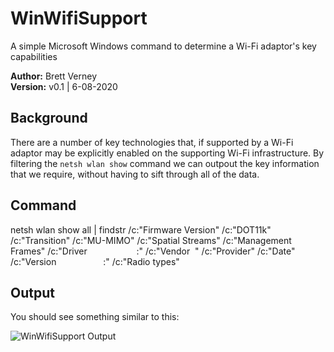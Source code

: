 # WinWifiSupport
A simple Microsoft Windows command to determine a Wi-Fi adaptor's key capabilities

**Author:** Brett Verney</br>
**Version:** v0.1 | 6-08-2020

## Background
There are a number of key technologies that, if supported by a Wi-Fi adaptor may be explicitly enabled on the supporting Wi-Fi infrastructure. By filtering the ```netsh wlan show``` command we can outpout the key information that we require, without having to sift through all of the data.

## Command
netsh wlan show all | findstr /c:"Firmware Version" /c:"DOT11k" /c:"Transition" /c:"MU-MIMO" /c:"Spatial Streams" /c:"Management Frames" /c:"Driver&nbsp;&nbsp;&nbsp;&nbsp;&nbsp;&nbsp;&nbsp;&nbsp;&nbsp;&nbsp;&nbsp;&nbsp;&nbsp;&nbsp;&nbsp;&nbsp;&nbsp;&nbsp;&nbsp;&nbsp;:" /c:"Vendor&nbsp; " /c:"Provider" /c:"Date" /c:"Version&nbsp;&nbsp;&nbsp;&nbsp;&nbsp;&nbsp;&nbsp;&nbsp;&nbsp;&nbsp;&nbsp;&nbsp;&nbsp;&nbsp;&nbsp;&nbsp;&nbsp;&nbsp;&nbsp;:" /c:"Radio types"

## Output

You should see something similar to this:

![WinWifiSupport Output](https://github.com/wifiwizardofoz/WinWifiSupport/blob/master/winWifiSupport.PNG)
